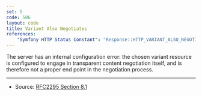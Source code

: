 ```yaml
---
set: 5
code: 506
layout: code
title: Variant Also Negotiates
references:
    "Symfony HTTP Status Constant": "Response::HTTP_VARIANT_ALSO_NEGOTIATES_EXPERIMENTAL"
---
```


The server has an internal configuration error: the chosen variant
resource is configured to engage in transparent content negotiation
itself, and is therefore not a proper end point in the negotiation
process.

---

* Source: [RFC2295 Section 8.1][1]

[1]: <http://tools.ietf.org/html/rfc2295#section-8.1>
